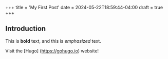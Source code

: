 +++
title = 'My First Post'
date = 2024-05-22T18:59:44-04:00
draft = true
+++

## Introduction

This is **bold** text, and this is _emphasized_ text.

Visit the [Hugo] (https://gohugo.io) website!
